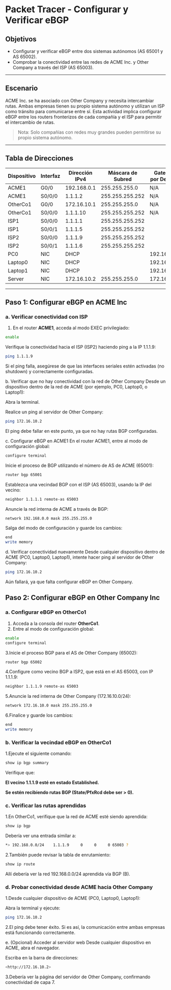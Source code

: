 # Packet Tracer - Configurar y Verificar eBGP

## Objetivos

- Configurar y verificar eBGP entre dos sistemas autónomos (AS 65001 y AS 65002).
- Comprobar la conectividad entre las redes de ACME Inc. y Other Company a través del ISP (AS 65003).

---

## Escenario

ACME Inc. se ha asociado con Other Company y necesita intercambiar rutas. Ambas empresas tienen su propio sistema autónomo y utilizan un ISP como tránsito para comunicarse entre sí. Esta actividad implica configurar eBGP entre los routers fronterizos de cada compañía y el ISP para permitir el intercambio de rutas.

> Nota: Solo compañías con redes muy grandes pueden permitirse su propio sistema autónomo.

---

## Tabla de Direcciones

| Dispositivo | Interfaz  | Dirección IPv4 | Máscara de Subred | Gateway por Defecto |
|-------------|-----------|----------------|--------------------|----------------------|
| ACME1       | G0/0      | 192.168.0.1    | 255.255.255.0      | N/A                  |
| ACME1       | S0/0/0    | 1.1.1.2        | 255.255.255.252    | N/A                  |
| OtherCo1    | G0/0      | 172.16.10.1    | 255.255.255.0      | N/A                  |
| OtherCo1    | S0/0/0    | 1.1.1.10       | 255.255.255.252    | N/A                  |
| ISP1        | S0/0/0    | 1.1.1.1        | 255.255.255.252    |                      |
| ISP1        | S0/0/1    | 1.1.1.5        | 255.255.255.252    |                      |
| ISP2        | S0/0/0    | 1.1.1.9        | 255.255.255.252    |                      |
| ISP2        | S0/0/1    | 1.1.1.6        | 255.255.255.252    |                      |
| PC0         | NIC       | DHCP           |                    | 192.168.0.1          |
| Laptop0     | NIC       | DHCP           |                    | 192.168.0.1          |
| Laptop1     | NIC       | DHCP           |                    | 192.168.0.1          |
| Server      | NIC       | 172.16.10.2    | 255.255.255.0      | 172.16.10.1          |

---

## Paso 1: Configurar eBGP en ACME Inc

### a. Verificar conectividad con ISP

1. En el router **ACME1**, acceda al modo EXEC privilegiado:

```bash
enable
```

Verifique la conectividad hacia el ISP (ISP2) haciendo ping a la IP 1.1.1.9:

```bash
ping 1.1.1.9
```

Si el ping falla, asegúrese de que las interfaces seriales estén activadas (no shutdown) y correctamente configuradas.

b. Verificar que no hay conectividad con la red de Other Company
Desde un dispositivo dentro de la red de ACME (por ejemplo, PC0, Laptop0, o Laptop1):

Abra la terminal.

Realice un ping al servidor de Other Company:

```bash
ping 172.16.10.2
```

El ping debe fallar en este punto, ya que no hay rutas BGP configuradas.

c. Configurar eBGP en ACME1
En el router ACME1, entre al modo de configuración global:

```bash
configure terminal
```

Inicie el proceso de BGP utilizando el número de AS de ACME (65001):

```bash
router bgp 65001
```

Establezca una vecindad BGP con el ISP (AS 65003), usando la IP del vecino:

```bash
neighbor 1.1.1.1 remote-as 65003
```

Anuncie la red interna de ACME a través de BGP:

```bash
network 192.168.0.0 mask 255.255.255.0
```

Salga del modo de configuración y guarde los cambios:

```bash
end
write memory
```

d. Verificar conectividad nuevamente
Desde cualquier dispositivo dentro de ACME (PC0, Laptop0, Laptop1), intente hacer ping al servidor de Other Company:

```bash
ping 172.16.10.2
```

Aún fallará, ya que falta configurar eBGP en Other Company.

## Paso 2: Configurar eBGP en Other Company Inc

### a. Configurar eBGP en OtherCo1

1. Acceda a la consola del router **OtherCo1**.
2. Entre al modo de configuración global:

```bash
enable
configure terminal
```

3.Inicie el proceso BGP para el AS de Other Company (65002):

```bash
router bgp 65002
```

4.Configure como vecino BGP a ISP2, que está en el AS 65003, con IP 1.1.1.9:

```bash
neighbor 1.1.1.9 remote-as 65003
```

5.Anuncie la red interna de Other Company (172.16.10.0/24):

```bash
network 172.16.10.0 mask 255.255.255.0
```

6.Finalice y guarde los cambios:

```bash
end
write memory
```

### b. Verificar la vecindad eBGP en OtherCo1

1.Ejecute el siguiente comando:

```bash
show ip bgp summary
```

Verifique que:

**El vecino 1.1.1.9 esté en estado Established.**

**Se estén recibiendo rutas BGP (State/PfxRcd debe ser > 0).**

### c. Verificar las rutas aprendidas

1.En OtherCo1, verifique que la red de ACME esté siendo aprendida:

```bash
show ip bgp
```

Debería ver una entrada similar a:

```bash
*> 192.168.0.0/24    1.1.1.9     0     0     0 65003 ?
```

2.También puede revisar la tabla de enrutamiento:

```bash
show ip route
```

Allí debería ver la red 192.168.0.0/24 aprendida vía BGP (B).

### d. Probar conectividad desde ACME hacia Other Company

1.Desde cualquier dispositivo de ACME (PC0, Laptop0, Laptop1):

Abra la terminal y ejecute:

```bash
ping 172.16.10.2
```

2.El ping debe tener éxito. Si es así, la comunicación entre ambas empresas está funcionando correctamente.

e. (Opcional) Acceder al servidor web
Desde cualquier dispositivo en ACME, abra el navegador.

Escriba en la barra de direcciones:

```bash
<http://172.16.10.2>
```

3.Debería ver la página del servidor de Other Company, confirmando conectividad de capa 7.

